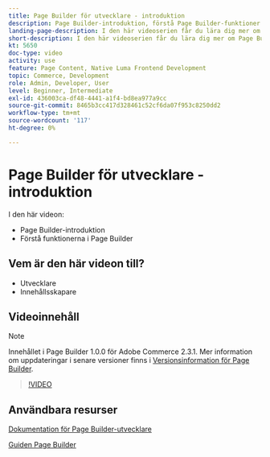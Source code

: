 ```yaml
---
title: Page Builder för utvecklare - introduktion
description: Page Builder-introduktion, förstå Page Builder-funktioner
landing-page-description: I den här videoserien får du lära dig mer om Page Builder och hur du kan utöka den för att skapa optimala [!DNL Commerce] butiksupplevelser.
short-description: I den här videoserien får du lära dig mer om Page Builder och hur du kan utöka den för att skapa optimala [!DNL Commerce] butiksupplevelser.
kt: 5650
doc-type: video
activity: use
feature: Page Content, Native Luma Frontend Development
topic: Commerce, Development
role: Admin, Developer, User
level: Beginner, Intermediate
exl-id: 436003ca-df48-4441-a1f4-bd8ea977a9cc
source-git-commit: 8465b3cc417d328461c52cf6da07f953c8250dd2
workflow-type: tm+mt
source-wordcount: '117'
ht-degree: 0%

---
```


# Page Builder för utvecklare - introduktion

I den här videon:

- Page Builder-introduktion
- Förstå funktionerna i Page Builder

## Vem är den här videon till?

- Utvecklare
- Innehållsskapare

## Videoinnehåll

>[!NOTE]
>
>Innehållet i Page Builder 1.0.0 för Adobe Commerce 2.3.1. Mer information om uppdateringar i senare versioner finns i [Versionsinformation för Page Builder](https://experienceleague.adobe.com/docs/commerce-admin/page-builder/release-notes.html?lang=sv-SE).

>[!VIDEO](https://video.tv.adobe.com/v/3430886?quality=12&learn=on&captions=swe)

## Användbara resurser

[Dokumentation för Page Builder-utvecklare](https://developer.adobe.com/commerce/frontend-core/page-builder/)

[Guiden Page Builder](https://experienceleague.adobe.com/docs/commerce-admin/page-builder/introduction.html?lang=sv-SE)
